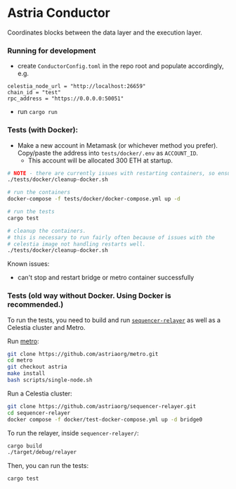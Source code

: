 # Astria Conductor

Coordinates blocks between the data layer and the execution layer.

### Running for development

* create `ConductorConfig.toml` in the repo root and populate accordingly, e.g.

```
celestia_node_url = "http://localhost:26659"
chain_id = "test"
rpc_address = "https://0.0.0.0:50051"
```

* run `cargo run`


### Tests (with Docker):
* Make a new account in Metamask (or whichever method you prefer). Copy/paste the address into `tests/docker/.env` as `ACCOUNT_ID`. 
  * This account will be allocated 300 ETH at startup.
```bash
# NOTE - there are currently issues with restarting containers, so ensure we start from a clean slate
./tests/docker/cleanup-docker.sh

# run the containers
docker-compose -f tests/docker/docker-compose.yml up -d

# run the tests
cargo test

# cleanup the containers. 
# this is necessary to run fairly often because of issues with the 
# celestia image not handling restarts well.
./tests/docker/cleanup-docker.sh
```

Known issues:
* can't stop and restart bridge or metro container successfully

### Tests (old way without Docker. Using Docker is recommended.)

To run the tests, you need to build and run [`sequencer-relayer`](https://github.com/astriaorg/sequencer-relayer.git) as well as a Celestia cluster and Metro.

Run [metro](https://github.com/astriaorg/metro.git):
```bash
git clone https://github.com/astriaorg/metro.git
cd metro
git checkout astria
make install
bash scripts/single-node.sh
```

Run a Celestia cluster:
```bash
git clone https://github.com/astriaorg/sequencer-relayer.git
cd sequencer-relayer
docker compose -f docker/test-docker-compose.yml up -d bridge0
```

To run the relayer, inside `sequencer-relayer/`:
```bash
cargo build
./target/debug/relayer
```

Then, you can run the tests:
```bash
cargo test
```
